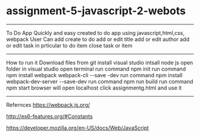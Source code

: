 # assignment-5-javascript-2-webots
----------------------------------
To Do App
Quickly and easy created to do app using javascript,html,css, webpack
User Can add create to do 
         add or edit title
         add or edit author
         add or edit task in prticular to do item 
         close task or item

----------------------
How to run it 
Download files from git 
install visual studio
intsall node js
open folder in visual studio
open terminal 
run command npm init
run command npm install webpack webpack-cli --save -dev
run command npm install webpack-dev-server --save-dev
run command npm run build
run command npm start
browser will open localhost 
click assignmentg.html and use it 

---------------------
Refernces
https://webpack.js.org/

http://es6-features.org/#Constants

https://developer.mozilla.org/en-US/docs/Web/JavaScript





